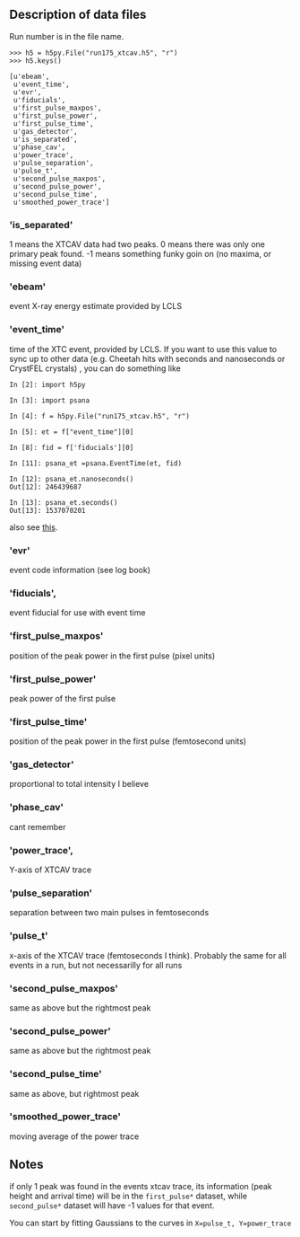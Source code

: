 ## Description of data files

Run number is in the file name. 

```
>>> h5 = h5py.File("run175_xtcav.h5", "r")
>>> h5.keys()

[u'ebeam',
 u'event_time',
 u'evr',
 u'fiducials',
 u'first_pulse_maxpos',
 u'first_pulse_power',
 u'first_pulse_time',
 u'gas_detector',
 u'is_separated',
 u'phase_cav',
 u'power_trace',
 u'pulse_separation',
 u'pulse_t',
 u'second_pulse_maxpos',
 u'second_pulse_power',
 u'second_pulse_time',
 u'smoothed_power_trace']
```

### 'is\_separated'
1 means the XTCAV data had two peaks. 0 means there was only one primary peak found. -1 means something funky goin on (no maxima, or missing event data)

### 'ebeam'
event X-ray energy estimate provided by LCLS
### 'event_time'
time of the XTC event, provided by LCLS. If you want to use this value to sync up to other data (e.g. Cheetah hits with  seconds and nanoseconds or CrystFEL crystals) , you can do something like  

```
In [2]: import h5py

In [3]: import psana

In [4]: f = h5py.File("run175_xtcav.h5", "r")

In [5]: et = f["event_time"][0]

In [8]: fid = f['fiducials'][0]

In [11]: psana_et =psana.EventTime(et, fid)

In [12]: psana_et.nanoseconds()
Out[12]: 246439687

In [13]: psana_et.seconds()
Out[13]: 1537070201
```

also see [this](https://confluence.slac.stanford.edu/display/PSDM/Jump+Quickly+to+Events+Using+Timestamps).

### 'evr'
event code information (see log book)
### 'fiducials',
event fiducial for use with event time
### 'first\_pulse_maxpos'
position of the peak power in the first pulse (pixel units)
### 'first\_pulse_power'
peak power of the first pulse
### 'first\_pulse_time'
position of the peak power in the first pulse (femtosecond units)
### 'gas\_detector'
proportional to total intensity I believe

### 'phase\_cav'
cant remember
### 'power\_trace',
Y-axis of XTCAV trace
### 'pulse\_separation'
separation between two main pulses in femtoseconds
### 'pulse\_t'
x-axis of the XTCAV trace (femtoseconds I think). Probably the same for all events in a run, but not necessarilly for all runs
### 'second\_pulse_maxpos'
same as above but the rightmost peak
### 'second\_pulse_power'
same as above but the rightmost peak
### 'second\_pulse_time'
same as above, but rightmost peak
### 'smoothed\_power_trace'
moving average of the power trace


## Notes
if only 1 peak was found in the events xtcav trace, its information (peak height and arrival time) will be in the ```first_pulse*``` dataset, while ```second_pulse*``` dataset will have -1 values for that event.

You can start by fitting Gaussians to the curves in ```X=pulse_t, Y=power_trace```


